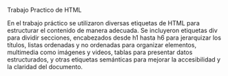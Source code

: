 Trabajo Practico de HTML

En el trabajo práctico se utilizaron diversas etiquetas de HTML para estructurar el contenido de manera adecuada.
Se incluyeron etiquetas div para dividir secciones, encabezados desde h1 hasta h6 para jerarquizar los títulos, 
listas ordenadas y no ordenadas para organizar elementos, multimedia como imágenes y videos, tablas para presentar datos estructurados, y otras etiquetas semánticas para mejorar la accesibilidad y la claridad del documento.
